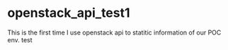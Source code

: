 # openstack_api_test1
This is the first time I use openstack api to statitic information of our POC env.
test
